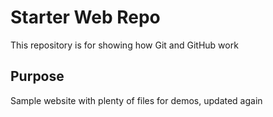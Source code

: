 # Starter Web Repo

This repository is for showing how Git and GitHub work

## Purpose

Sample website with plenty of files for demos, updated again